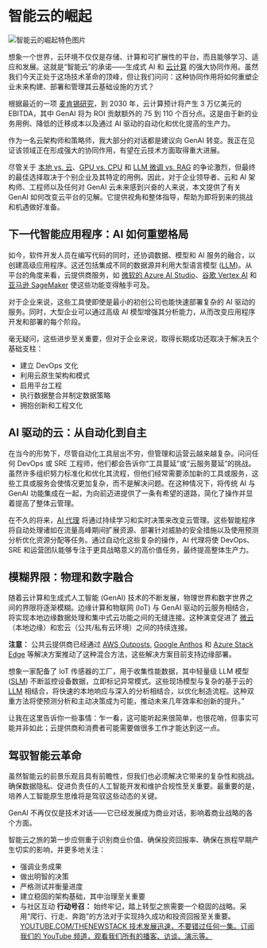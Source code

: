 # 智能云的崛起

![智能云的崛起特色图片](https://cdn.thenewstack.io/media/2024/07/646beb97-sky-414199_1280-1024x682.jpg)

想象一个世界，云环境不仅仅是存储、计算和可扩展性的平台，而且能够学习、适应和发展。这就是“智能云”的承诺——生成式 AI 和 [云计算](https://thenewstack.io/cloud-native/) 的强大协同作用。虽然我们今天正处于这场技术革命的顶峰，但让我们问问：这种协同作用将如何重塑企业未来构建、部署和管理其云基础设施的方式？

根据最近的一项 [麦肯锡研究](https://www.mckinsey.com/capabilities/mckinsey-digital/our-insights/in-search-of-cloud-value-can-generative-ai-transform-cloud-roi)，到 2030 年，云计算预计将产生 3 万亿美元的 EBITDA，其中 GenAI 将为 ROI 贡献额外的 75 到 110 个百分点。这是由于新的业务用例、降低的迁移成本以及通过 AI 驱动的自动化和优化提高的生产力。

作为一名云架构师和策略师，我大部分的对话都是建议向 GenAI 转变。我正在见证该领域正在形成强大的协同作用，有望在云技术方面取得重大进展。

尽管关于 [本地 vs. 云](https://thenewstack.io/choosing-the-right-database-strategy-on-premises-or-cloud/)、[GPU vs. CPU](https://blogs.nvidia.com/blog/whats-the-difference-between-a-cpu-and-a-gpu/) 和 [LLM 微调 vs. RAG](https://thenewstack.io/rag-vs-fine-tuning-models-whats-the-right-approach/) 的争论激烈，但最终的最佳选择取决于个别企业及其特定的用例。因此，对于企业领导者、云和 AI 架构师、工程师以及任何对 GenAI 云未来感到兴奋的人来说，本文提供了有关 GenAI 如何改变云平台的见解。它提供视角和整体指导，帮助为即将到来的挑战和机遇做好准备。

## 下一代智能应用程序：AI 如何重塑格局

如今，软件开发人员在编写代码的同时，还协调数据、模型和 AI 服务的融合，以创建高级应用程序。这还包括集成不同的数据源并利用大型语言模型 ([LLM](https://www.ibm.com/topics/large-language-models))。从平台的角度来看，云提供商服务，如 [微软的 Azure AI Studio](https://azure.microsoft.com/en-gb)、[谷歌 Vertex AI](https://cloud.google.com/products/ai?hl=en) 和 [亚马逊 SageMaker](https://aws.amazon.com/ai/) 使这些功能变得触手可及。

对于企业来说，这些工具使即使是最小的初创公司也能快速部署复杂的 AI 驱动的服务。同时，大型企业可以通过高级 AI 模型增强其分析能力，从而改变应用程序开发和部署的每个阶段。

毫无疑问，这些进步至关重要，但对于企业来说，取得长期成功还取决于解决五个基础支柱：

- 建立 DevOps 文化
- 利用云原生架构和模式
- 启用平台工程
- 执行数据整合并制定数据策略
- 拥抱创新和工程文化

## AI 驱动的云：从自动化到自主

在当今的形势下，尽管自动化工具层出不穷，但管理和运营云越来越复杂。问问任何 DevOps 或 SRE 工程师，他们都会告诉你“工具蔓延”或“云服务蔓延”的挑战。虽然许多组织努力标准化和优化其流程，但他们经常需要添加新的工具或服务，这些工具或服务会使情况更加复杂，而不是解决问题。在这种情况下，将传统 AI 与 GenAI 功能集成在一起，为向前迈进提供了一条有希望的道路，简化了操作并显着提高了整体云管理。

在不久的将来，[AI 代理](https://aspiringforintelligence.substack.com/p/ai-agents-and-new-age-of-software) 将通过持续学习和实时决策来改变云管理。这些智能程序将自动处理诸如在流量高峰期间扩展资源、部署针对威胁的安全措施以及使用预测分析优化资源分配等任务。通过自动化这些复杂的操作，AI 代理将使 DevOps、SRE 和运营团队能够专注于更具战略意义的高价值任务，最终提高整体生产力。

## 模糊界限：物理和数字融合
随着云计算和生成式人工智能 (GenAI) 技术的不断发展，物理世界和数字世界之间的界限将逐渐模糊。边缘计算和物联网 (IoT) 与 GenAI 驱动的云服务相结合，将实现本地边缘数据处理和集中式云功能之间的无缝连接。这种演变促进了 [微云](https://ubuntu.com/engage/introduction-to-micro-clouds)（本地边缘）和宏云（公共/私有云环境）之间的持续连接。

**注意：** 公共云提供商已经通过 [AWS Outposts](https://aws.amazon.com/outposts/), [Google Anthos](https://cloud.google.com/anthos/clusters/docs/bare-metal/latest/installing/install-edge-profile) 和 [Azure Stack Edge](https://azure.microsoft.com/en-us/products/azure-stack/edge/) 等解决方案推动了这种混合方法，这些解决方案目前支持边缘部署。

想象一家配备了 IoT 传感器的工厂，用于收集性能数据，其中轻量级 LLM 模型 ([SLM](https://www.version1.com/the-emergence-of-small-language-models/)) 不断监控设备数据，立即标记异常模式。这些现场模型与复杂的基于云的 [LLM](https://www.ibm.com/topics/large-language-models) 相结合，将快速的本地响应与深入的分析相结合，以优化制造流程。这种双重方法将使预测分析和主动决策成为可能，推动未来几年效率和创新的提升。”

让我在这里告诉你一些事情：乍一看，这可能听起来很简单，也很花哨，但事实可能并非如此；云提供商和消费者可能需要做很多工作才能达到这一点。

## 驾驭智能云革命
虽然智能云的前景乐观且具有前瞻性，但我们也必须解决它带来的复杂性和挑战。确保数据隐私、促进负责任的人工智能开发和维护合规性至关重要。最重要的是，培养人工智能原生思维将是驾驭这些动态的关键。

GenAI 不再仅仅是技术对话——它已经发展成为商业对话，影响着商业战略的各个方面。

智能云之旅的第一步应侧重于识别商业价值、确保投资回报率、确保在旅程早期产生切实的影响，并更多地关注：

- 强调业务成果
- 做出明智的决策
- 严格测试并衡量进度
- 建立稳固的架构基础，其中治理至关重要
- 与社区互动
**行动号召：** 始终牢记，踏上转型之旅需要一个稳固的战略。采用“爬行、行走、奔跑”的方法对于实现持久成功和投资回报至关重要。
[
YOUTUBE.COM/THENEWSTACK
技术发展迅速，不要错过任何一集。订阅我们的 YouTube
频道，观看我们所有的播客、访谈、演示等。
](https://youtube.com/thenewstack?sub_confirmation=1)